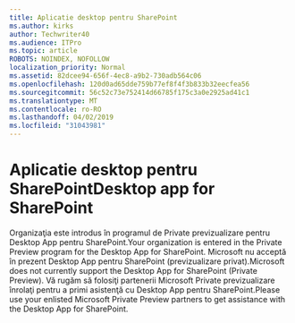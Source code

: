 ```yaml
---
title: Aplicatie desktop pentru SharePoint
ms.author: kirks
author: Techwriter40
ms.audience: ITPro
ms.topic: article
ROBOTS: NOINDEX, NOFOLLOW
localization_priority: Normal
ms.assetid: 82dcee94-656f-4ec8-a9b2-730adb564c06
ms.openlocfilehash: 120d0ad65dde759b77ef8f4f3b833b32eecfea56
ms.sourcegitcommit: 56c52c73e752414d66785f175c3a0e2925ad41c1
ms.translationtype: MT
ms.contentlocale: ro-RO
ms.lasthandoff: 04/02/2019
ms.locfileid: "31043981"
---
```

# <a name="desktop-app-for-sharepoint"></a><span data-ttu-id="cb578-102">Aplicatie desktop pentru SharePoint</span><span class="sxs-lookup"><span data-stu-id="cb578-102">Desktop app for SharePoint</span></span>

<span data-ttu-id="cb578-103">Organizaţia este introdus în programul de Private previzualizare pentru Desktop App pentru SharePoint.</span><span class="sxs-lookup"><span data-stu-id="cb578-103">Your organization is entered in the Private Preview program for the Desktop App for SharePoint.</span></span> <span data-ttu-id="cb578-104">Microsoft nu acceptă în prezent Desktop App pentru SharePoint (previzualizare privat).</span><span class="sxs-lookup"><span data-stu-id="cb578-104">Microsoft does not currently support the Desktop App for SharePoint (Private Preview).</span></span> <span data-ttu-id="cb578-105">Vă rugăm să folosiţi partenerii Microsoft Private previzualizare înrolaţi pentru a primi asistenţă cu Desktop App pentru SharePoint.</span><span class="sxs-lookup"><span data-stu-id="cb578-105">Please use your enlisted Microsoft Private Preview partners to get assistance with the Desktop App for SharePoint.</span></span>

